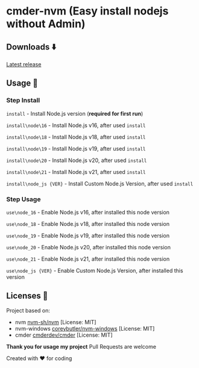 # cmder-nvm (Easy install nodejs without Admin)

## Downloads :arrow_down:
[Latest release](https://github.com/kbaraniak/cmder-nvm/releases/latest)

## Usage :mag_right:
### Step Install

`install` - Install Node.js version (**required for first run**)

`install\node\16` - Install Node.js v16, after used `install`

`install\node\18` - Install Node.js v18, after used `install`

`install\node\19` - Install Node.js v19, after used `install`

`install\node\20` - Install Node.js v20, after used `install`

`install\node\21` - Install Node.js v21, after used `install`

`install\node_js {VER}` - Install Custom Node.js Version, after used `install`


### Step Usage
`use\node_16` - Enable Node.js v16, after installed this node version

`use\node_18` - Enable Node.js v18, after installed this node version

`use\node_19` - Enable Node.js v19, after installed this node version

`use\node_20` - Enable Node.js v20, after installed this node version

`use\node_21` - Enable Node.js v21, after installed this node version

`use\node_js {VER}` - Enable Custom Node.js Version, after installed this  version


## Licenses :page_with_curl:
Project based on:
- nvm [nvm-sh/nvm](https://github.com/nvm-sh/nvm/) [License: MIT]
- nvm-windows [coreybutler/nvm-windows](https://github.com/coreybutler/nvm-windows) [License: MIT]
- cmder [cmderdev/cmder](https://github.com/cmderdev/cmder) [License: MIT]

**Thank you for usage my project**
Pull Requests are welcome

Created with :hearts: for coding
